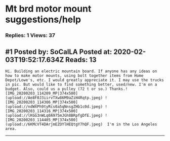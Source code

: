 # Mt brd motor mount suggestions/help

### Replies: 1 Views: 37

## \#1 Posted by: SoCalLA Posted at: 2020-02-03T19:52:17.634Z Reads: 13

```
Hi. Building an electric mountain board. If anyone has any ideas on how to make motor mounts, using bolt together items from Home Depot/Lowe's, etc. I would greatly appreciate it. I may use the trucks in pic. But would like to find something better, used/new. I'm on a budget. Also, could us a pulley (72 t or so.) Thanks.![IMG_20200203_114209_MP|374x500](upload://Ae8F0J3iirvTXw86M9aZiH4Rqtp.jpeg) ![IMG_20200203_114306_MP|374x500](upload://ndWXPh9tyRcs0a5qNnsgZHb1c0d.jpeg) ![IMG_20200203_114316_MP|374x500](upload://lKGG3nWLq0A975mJGh8BRpfgDfE.jpeg) ![IMG_20200203_114405_MP|374x500](upload://6KMcVT4DArjmEZOYlHEQtgY7hQF.jpeg)  I'm in the Los Angeles area.
```

---
